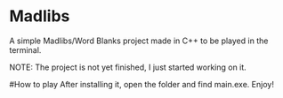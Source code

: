 # Madlibs
A simple Madlibs/Word Blanks project made in C++ to be played in the terminal. 

NOTE: The project is not yet finished, I just started working on it.

#How to play
After installing it, open the folder and find main.exe. Enjoy!
